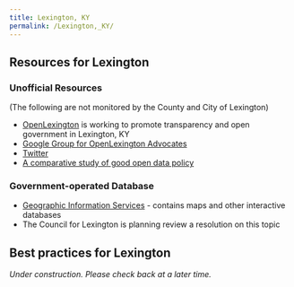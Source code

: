 ```yaml
---
title: Lexington, KY
permalink: /Lexington,_KY/
---
```


Resources for Lexington
-----------------------

### Unofficial Resources

(The following are not monitored by the County and City of Lexington)

-   [OpenLexington](http://openlexington.org) is working to promote transparency and open government in Lexington, KY
-   [Google Group for OpenLexington Advocates](http://groups.google.com/group/openlexington)
-   [Twitter](http://twitter.com/openlexington)
-   [A comparative study of good open data policy](http://spreadsheets.google.com/pub?key=tJftCuxbCu4ihZGJ0j13uYQ&single=true&gid=0&output=html)

### Government-operated Database

-   [Geographic Information Services](http://www.lexingtonky.gov/index.aspx?page=416) - contains maps and other interactive databases
-   The Council for Lexington is planning review a resolution on this topic

Best practices for Lexington
----------------------------

*Under construction. Please check back at a later time.*
